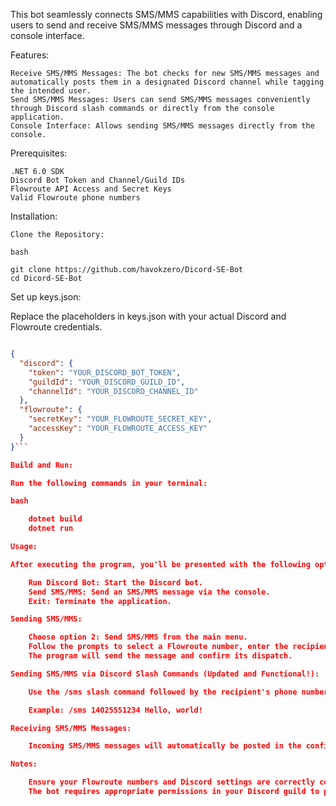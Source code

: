 This bot seamlessly connects SMS/MMS capabilities with Discord, enabling users to send and receive SMS/MMS messages through Discord and a console interface.

Features:

    Receive SMS/MMS Messages: The bot checks for new SMS/MMS messages and automatically posts them in a designated Discord channel while tagging the intended user.
    Send SMS/MMS Messages: Users can send SMS/MMS messages conveniently through Discord slash commands or directly from the console application.
    Console Interface: Allows sending SMS/MMS messages directly from the console.

Prerequisites:

    .NET 6.0 SDK
    Discord Bot Token and Channel/Guild IDs
    Flowroute API Access and Secret Keys
    Valid Flowroute phone numbers

Installation:

    Clone the Repository:

    bash
```
git clone https://github.com/havokzero/Dicord-SE-Bot
cd Dicord-SE-Bot
```
Set up keys.json:

Replace the placeholders in keys.json with your actual Discord and Flowroute credentials.

```json

{
  "discord": {
    "token": "YOUR_DISCORD_BOT_TOKEN",
    "guildId": "YOUR_DISCORD_GUILD_ID",
    "channelId": "YOUR_DISCORD_CHANNEL_ID"
  },
  "flowroute": {
    "secretKey": "YOUR_FLOWROUTE_SECRET_KEY",
    "accessKey": "YOUR_FLOWROUTE_ACCESS_KEY"
  }
}```

Build and Run:

Run the following commands in your terminal:

bash

    dotnet build
    dotnet run

Usage:

After executing the program, you'll be presented with the following options:

    Run Discord Bot: Start the Discord bot.
    Send SMS/MMS: Send an SMS/MMS message via the console.
    Exit: Terminate the application.

Sending SMS/MMS:

    Choose option 2: Send SMS/MMS from the main menu.
    Follow the prompts to select a Flowroute number, enter the recipient's phone number, and type your message.
    The program will send the message and confirm its dispatch.

Sending SMS/MMS via Discord Slash Commands (Updated and Functional!):

    Use the /sms slash command followed by the recipient's phone number and your message.

    Example: /sms 14025551234 Hello, world!

Receiving SMS/MMS Messages:

    Incoming SMS/MMS messages will automatically be posted in the configured Discord channel.

Notes:

    Ensure your Flowroute numbers and Discord settings are correctly configured in keys.json.
    The bot requires appropriate permissions in your Discord guild to post messages.
